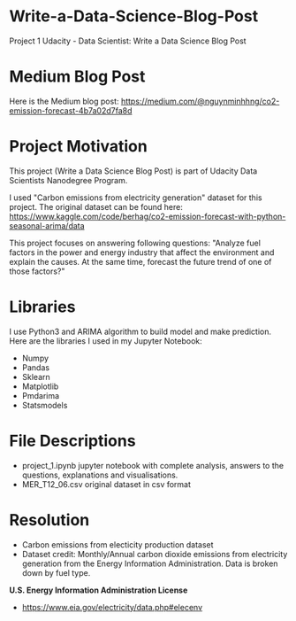 # Write-a-Data-Science-Blog-Post
Project 1 Udacity - Data Scientist: Write a Data Science Blog Post
# Medium Blog Post
Here is the Medium blog post: https://medium.com/@nguynminhhng/co2-emission-forecast-4b7a02d7fa8d

# Project Motivation
This project (Write a Data Science Blog Post) is part of Udacity Data Scientists Nanodegree Program.

I used "Carbon emissions from electricity generation" dataset for this project. The original dataset can be found here: https://www.kaggle.com/code/berhag/co2-emission-forecast-with-python-seasonal-arima/data

This project focuses on answering following questions: "Analyze fuel factors in the power and energy industry that affect the environment and explain the causes. At the same time, forecast the future trend of one of those factors?"

# Libraries
I use Python3 and ARIMA algorithm to build model and make prediction. Here are the libraries I used in my Jupyter Notebook:

- Numpy
- Pandas
- Sklearn
- Matplotlib
- Pmdarima
- Statsmodels

# File Descriptions

- project_1.ipynb jupyter notebook with complete analysis, answers to the questions, explanations and visualisations.
- MER_T12_06.csv original dataset in csv format

# Resolution
- Carbon emissions from electicity production dataset
- Dataset credit: Monthly/Annual carbon dioxide emissions from electricity generation from the Energy Information Administration. Data is broken down by fuel type.

**U.S. Energy Information Administration License**
- https://www.eia.gov/electricity/data.php#elecenv
